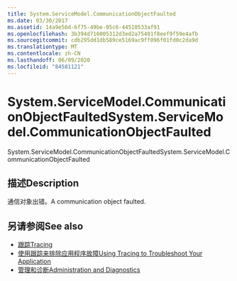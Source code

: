 ```yaml
---
title: System.ServiceModel.CommunicationObjectFaulted
ms.date: 03/30/2017
ms.assetid: 14a9e56d-6f75-49be-95c6-44510533af91
ms.openlocfilehash: 3b394d716005312d3ed2a75401f8eef9f59e4afb
ms.sourcegitcommit: cdb295dd1db589ce5169ac9ff096f01fd0c2da9d
ms.translationtype: MT
ms.contentlocale: zh-CN
ms.lasthandoff: 06/09/2020
ms.locfileid: "84581121"
---
```

# <a name="systemservicemodelcommunicationobjectfaulted"></a><span data-ttu-id="93fb5-102">System.ServiceModel.CommunicationObjectFaulted</span><span class="sxs-lookup"><span data-stu-id="93fb5-102">System.ServiceModel.CommunicationObjectFaulted</span></span>
<span data-ttu-id="93fb5-103">System.ServiceModel.CommunicationObjectFaulted</span><span class="sxs-lookup"><span data-stu-id="93fb5-103">System.ServiceModel.CommunicationObjectFaulted</span></span>  
  
## <a name="description"></a><span data-ttu-id="93fb5-104">描述</span><span class="sxs-lookup"><span data-stu-id="93fb5-104">Description</span></span>  
 <span data-ttu-id="93fb5-105">通信对象出错。</span><span class="sxs-lookup"><span data-stu-id="93fb5-105">A communication object faulted.</span></span>  
  
## <a name="see-also"></a><span data-ttu-id="93fb5-106">另请参阅</span><span class="sxs-lookup"><span data-stu-id="93fb5-106">See also</span></span>

- [<span data-ttu-id="93fb5-107">跟踪</span><span class="sxs-lookup"><span data-stu-id="93fb5-107">Tracing</span></span>](index.md)
- [<span data-ttu-id="93fb5-108">使用跟踪来排除应用程序故障</span><span class="sxs-lookup"><span data-stu-id="93fb5-108">Using Tracing to Troubleshoot Your Application</span></span>](using-tracing-to-troubleshoot-your-application.md)
- [<span data-ttu-id="93fb5-109">管理和诊断</span><span class="sxs-lookup"><span data-stu-id="93fb5-109">Administration and Diagnostics</span></span>](../index.md)
